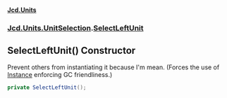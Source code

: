 #### [Jcd.Units](index 'index')
### [Jcd.Units.UnitSelection](Jcd.Units.UnitSelection 'Jcd.Units.UnitSelection').[SelectLeftUnit](SelectLeftUnit 'Jcd.Units.UnitSelection.SelectLeftUnit')

## SelectLeftUnit() Constructor

Prevent others from instantiating it because I'm mean. (Forces the use of [Instance](SelectLeftUnit.Instance 'Jcd.Units.UnitSelection.SelectLeftUnit.Instance') enforcing GC
friendliness.)

```csharp
private SelectLeftUnit();
```